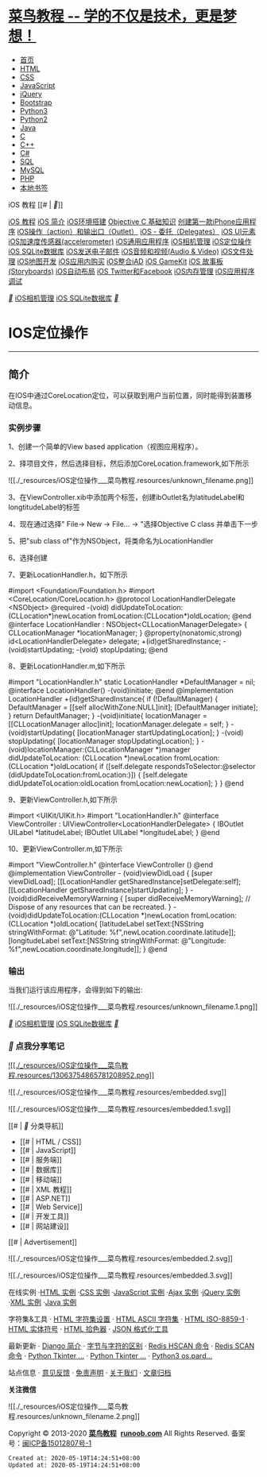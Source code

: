 
# [菜鸟教程 -- 学的不仅是技术，更是梦想！](https://www.runoob.com/)

*   [首页](https://www.runoob.com/)
*   [HTML](https://www.runoob.com/html/html-tutorial.html)
*   [CSS](https://www.runoob.com/css/css-tutorial.html)
*   [JavaScript](https://www.runoob.com/js/js-tutorial.html)
*   [jQuery](https://www.runoob.com/jquery/jquery-tutorial.html)
*   [Bootstrap](https://www.runoob.com/bootstrap/bootstrap-tutorial.html)
*   [Python3](https://www.runoob.com/python3/python3-tutorial.html)
*   [Python2](https://www.runoob.com/python/python-tutorial.html)
*   [Java](https://www.runoob.com/java/java-tutorial.html)
*   [C](https://www.runoob.com/cprogramming/c-tutorial.html)
*   [C++](https://www.runoob.com/cplusplus/cpp-tutorial.html)
*   [C#](https://www.runoob.com/csharp/csharp-tutorial.html)
*   [SQL](https://www.runoob.com/sql/sql-tutorial.html)
*   [MySQL](https://www.runoob.com/mysql/mysql-tutorial.html)
*   [PHP](https://www.runoob.com/php/php-tutorial.html)
*   [本地书签](https://www.runoob.com/browser-history)

iOS 教程 [[# | __]]

[iOS 教程](https://www.runoob.com/ios/ios-tutorial.html) [iOS 简介](https://www.runoob.com/ios/ios-intro.html) [iOS环境搭建](https://www.runoob.com/ios/ios-setup.html) [Objective C 基础知识](https://www.runoob.com/ios/ios-objective-c.html) [创建第一款iPhone应用程序](https://www.runoob.com/ios/ios-first-iphone-application.html) [iOS操作（action）和输出口（Outlet）](https://www.runoob.com/ios/ios-action-outlet.html) [iOS - 委托（Delegates）](https://www.runoob.com/ios/ios-delegates.html) [iOS UI元素](https://www.runoob.com/ios/ios-ui.html) [iOS加速度传感器(accelerometer)](https://www.runoob.com/ios/ios-accelerometer.html) [iOS通用应用程序](https://www.runoob.com/ios/ios-universal-applications.html) [iOS相机管理](https://www.runoob.com/ios/ios-camera.html) [iOS定位操作](https://www.runoob.com/ios/ios-location.html) [iOS SQLite数据库](https://www.runoob.com/ios/ios-sqlite.html) [iOS发送电子邮件](https://www.runoob.com/ios/ios-sending-email.html) [iOS音频和视频(Audio & Video)](https://www.runoob.com/ios/ios-audio-video.html) [iOS文件处理](https://www.runoob.com/ios/ios-file.html) [iOS地图开发](https://www.runoob.com/ios/ios-maps.html) [iOS应用内购买](https://www.runoob.com/ios/ios-in-app-purchase.html) [iOS整合iAD](https://www.runoob.com/ios/ios-iad.html) [iOS GameKit](https://www.runoob.com/ios/ios-gamekit.html) [iOS 故事板(Storyboards)](https://www.runoob.com/ios/ios-storyboards.html) [iOS自动布局](https://www.runoob.com/ios/ios-auto-layouts.html) [iOS Twitter和Facebook](https://www.runoob.com/ios/ios-twitter-facebook.html) [iOS内存管理](https://www.runoob.com/ios/ios-memory.html) [iOS应用程序调试](https://www.runoob.com/ios/ios-application-debugging.html)

[__](https://www.runoob.com/ios/ios-camera.html) [iOS相机管理](https://www.runoob.com/ios/ios-camera.html)
[iOS SQLite数据库](https://www.runoob.com/ios/ios-sqlite.html) [__](https://www.runoob.com/ios/ios-sqlite.html)

# IOS定位操作

* * *

## 简介

在IOS中通过CoreLocation定位，可以获取到用户当前位置，同时能得到装置移动信息。

### 实例步骤

1、创建一个简单的View based application（视图应用程序）。

2、择项目文件，然后选择目标，然后添加CoreLocation.framework,如下所示

![[./_resources/iOS定位操作___菜鸟教程.resources/unknown_filename.png]]

3、在ViewController.xib中添加两个标签，创建ibOutlet名为latitudeLabel和longtitudeLabel的标签

4、现在通过选择" File-> New -> File... -> "选择Objective C class 并单击下一步

5、把"sub class of"作为NSObject，将类命名为LocationHandler

6、选择创建

7、更新LocationHandler.h，如下所示

#import <Foundation/Foundation.h> #import <CoreLocation/CoreLocation.h> @protocol LocationHandlerDelegate <NSObject\> @required \-(void) didUpdateToLocation:(CLLocation\*)newLocation 
 fromLocation:(CLLocation\*)oldLocation; @end @interface LocationHandler : NSObject<CLLocationManagerDelegate\> { CLLocationManager \*locationManager; } @property(nonatomic,strong) id<LocationHandlerDelegate\> delegate; +(id)getSharedInstance; \-(void)startUpdating; \-(void) stopUpdating; @end

8、更新LocationHandler.m,如下所示

#import "LocationHandler.h" static LocationHandler \*DefaultManager \= nil; @interface LocationHandler() \-(void)initiate; @end @implementation LocationHandler +(id)getSharedInstance{ if (!DefaultManager) { DefaultManager \= \[\[self allocWithZone:NULL\]init\]; \[DefaultManager initiate\]; } return DefaultManager; } \-(void)initiate{ locationManager \= \[\[CLLocationManager alloc\]init\]; locationManager.delegate \= self; } \-(void)startUpdating{ \[locationManager startUpdatingLocation\]; } \-(void) stopUpdating{ \[locationManager stopUpdatingLocation\]; } \-(void)locationManager:(CLLocationManager \*)manager didUpdateToLocation: (CLLocation \*)newLocation fromLocation:(CLLocation \*)oldLocation{ if (\[self.delegate respondsToSelector:@selector (didUpdateToLocation:fromLocation:)\]) { \[self.delegate didUpdateToLocation:oldLocation 
        fromLocation:newLocation\]; } } @end

9、更新ViewController.h,如下所示

#import <UIKit/UIKit.h> #import "LocationHandler.h" @interface ViewController : UIViewController<LocationHandlerDelegate\> { IBOutlet UILabel \*latitudeLabel; IBOutlet UILabel \*longitudeLabel; } @end

10、更新ViewController.m,如下所示

#import "ViewController.h" @interface ViewController () @end @implementation ViewController \- (void)viewDidLoad { \[super viewDidLoad\]; \[\[LocationHandler getSharedInstance\]setDelegate:self\]; \[\[LocationHandler getSharedInstance\]startUpdating\]; } \- (void)didReceiveMemoryWarning { \[super didReceiveMemoryWarning\]; // Dispose of any resources that can be recreated. } \-(void)didUpdateToLocation:(CLLocation \*)newLocation 
 fromLocation:(CLLocation \*)oldLocation{ \[latitudeLabel setText:\[NSString stringWithFormat: @"Latitude: %f",newLocation.coordinate.latitude\]\]; \[longitudeLabel setText:\[NSString stringWithFormat: @"Longitude: %f",newLocation.coordinate.longitude\]\]; } @end

### 输出

当我们运行该应用程序，会得到如下的输出:

![[./_resources/iOS定位操作___菜鸟教程.resources/unknown_filename.1.png]]

[__](https://www.runoob.com/ios/ios-camera.html) [iOS相机管理](https://www.runoob.com/ios/ios-camera.html)
[iOS SQLite数据库](https://www.runoob.com/ios/ios-sqlite.html) [__](https://www.runoob.com/ios/ios-sqlite.html)

### __ 点我分享笔记

[![[./_resources/iOS定位操作___菜鸟教程.resources/13063754865781208952.png]]](https://www.googleadservices.com/pagead/aclk?sa=L&ai=CKTeNnHvDXrfhKMuG8ALA6rCADu299oNao7Su-rcJv5a7gMIQEAEgi8zLImDZAqABst6nwAPIAQKpAnVG4Bkj4YI-qAMByAPJBKoE6gFP0McbSFvlneNXIJtEaVOo8sCNzKNYW4eR7FpaoUWVaBjJDzqUimR_6YJQx2-hKIxZZRpDgNoetZOPQmsG1j8snH2mIk6Dt8vjcAhnE_4SGLdsdv5nbGnSHCa3ahtpGQt-e9bgcY1paidlmym2LSiO1zQ6CAJQ0X-BGWPuRtqoKcCMqwbdCgYraC0x6Ase24PoHDH_edebe1mfOkXLAjzUx-sj7v-vXBsKZlBv6ZQvqmi7Auem3Jh9AHtEorN-3yn4YyhfCBuOWDtzrkK5G-1BXWz2AVesxQgMVHc0Jn9ok3-OFZDxYBPjMIPABMG1tZ7lAZAGAaAGAoAHtqHYP4gHAZAHAqgHjs4bqAfVyRuoB5PYG6gHugaoB_DZG6gH8tkbqAemvhuoB-zVG6gH89EbqAfs1RuoB5bYG6gHwtob2AcB0ggGCAAQAhgasQmU8c5ckllHT4AKAZgLAcgLAdgTDA&ae=1&num=1&cid=CAMSeQClSFh3TM_UQ39ev7t8hM_zXVtvgqlLI-oravvIRNVKgjnrRTsskdWpy2zuVFqyqlbeNlado-O7CTlVdXSsePB5vVG4NTg4BnjAc98_OB2i0KCQifAS4XXUL0sBPvu8JuNmW-NkKmaIvP0rkcZoehJF0irF-yaM_ms&sig=AOD64_33SDJ9_gtHnnO0KRJ2ehX_hLvkTQ&client=ca-pub-5751451760833794&nb=17&adurl=https://cloud.tencent.com/act/campus%3FfromSource%3Dgwzcw.1735651.1735651.1735651%26gclid%3DCjwKCAjw5Ij2BRBdEiwA0Frc9VBeuw6CGngfu2RP3lbqUXlEI9uiEi2RmROPUTFUEI3UHQPhnuWykxoCxXgQAvD_BwE)

![[./_resources/iOS定位操作___菜鸟教程.resources/embedded.svg]]

![[./_resources/iOS定位操作___菜鸟教程.resources/embedded.1.svg]]

[[# | __ 分类导航]]

*   [[# | HTML / CSS]]
*   [[# | JavaScript]]
*   [[# | 服务端]]
*   [[# | 数据库]]
*   [[# | 移动端]]
*   [[# | XML 教程]]
*   [[# | ASP.NET]]
*   [[# | Web Service]]
*   [[# | 开发工具]]
*   [[# | 网站建设]]

[[# | Advertisement]]

![[./_resources/iOS定位操作___菜鸟教程.resources/embedded.2.svg]]

![[./_resources/iOS定位操作___菜鸟教程.resources/embedded.3.svg]]

在线实例
·[HTML 实例](https://www.runoob.com/html/html-examples.html)
·[CSS 实例](https://www.runoob.com/css/css-examples.html)
·[JavaScript 实例](https://www.runoob.com/js/js-examples.html)
·[Ajax 实例](https://www.runoob.com/ajx/ajax-examples.html)
·[jQuery 实例](https://www.runoob.com/jquery/jquery-examples.html)
·[XML 实例](https://www.runoob.com/xml/xml-examples.html)
·[Java 实例](https://www.runoob.com/java/java-examples.html)

字符集&工具
· [HTML 字符集设置](https://www.runoob.com/charsets/html-charsets.html)
· [HTML ASCII 字符集](https://www.runoob.com/tags/html-ascii.html)
· [HTML ISO-8859-1](https://www.runoob.com/tags/ref-entities.html)
· [HTML 实体符号](https://www.runoob.com/tags/html-symbols.html)
· [HTML 拾色器](https://www.runoob.com/tags/html-colorpicker.html)
· [JSON 格式化工具](https://c.runoob.com/front-end/53)

最新更新
· [Django 简介](http://www.runoob.com/django/django-intro.html)
· [字节与字符的区别](http://www.runoob.com/w3cnote/byte-character.html)
· [Redis HSCAN 命令](http://www.runoob.com/redis/hashes-hscan.html)
· [Redis SCAN 命令](http://www.runoob.com/redis/keys-scan.html)
· [Python Tkinter ...](http://www.runoob.com/python/python-tk-label.html)
· [Python Tkinter ...](http://www.runoob.com/python/python-tk-frame.html)
· [Python3 os.pard...](http://www.runoob.com/python3/python3-os-pardir.html)

站点信息
· [意见反馈](https://mail.qq.com/cgi-bin/qm_share?t=qm_mailme&email=ssbDyoOAgfLU3crf09venNHd3w)
· [免责声明](https://www.runoob.com/disclaimer)
· [关于我们](https://www.runoob.com/aboutus)
· [文章归档](https://www.runoob.com/archives)

**关注微信**

![[./_resources/iOS定位操作___菜鸟教程.resources/unknown_filename.2.png]]

Copyright © 2013-2020 **[菜鸟教程](https://www.runoob.com/)**  **[runoob.com](https://www.runoob.com/)** All Rights Reserved. 备案号：[闽ICP备15012807号-1](http://www.beian.miit.gov.cn/)

    Created at: 2020-05-19T14:24:51+08:00
    Updated at: 2020-05-19T14:24:51+08:00

